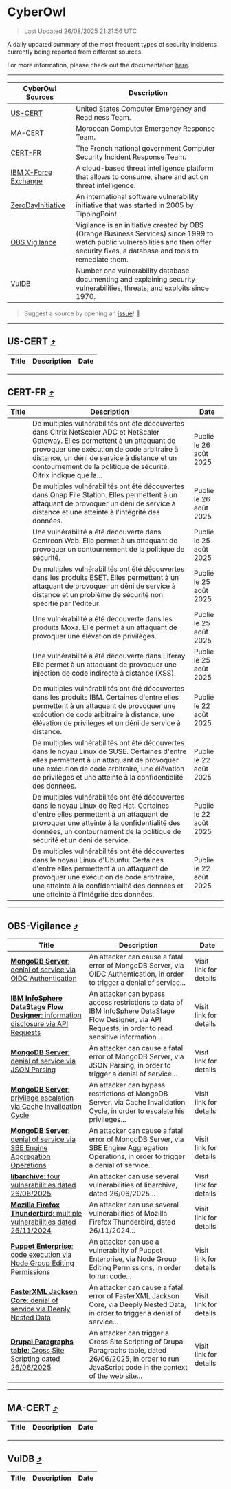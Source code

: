 
 <div id='top'></div>

# CyberOwl

 > Last Updated 26/08/2025 21:21:56 UTC
 
 A daily updated summary of the most frequent types of security incidents currently being reported from different sources.
 
 For more information, please check out the documentation [here](./docs/README.md).
 
 ---
 |CyberOwl Sources|Description|
 |---|---|
 |[US-CERT](#us-cert-arrow_heading_up)|United States Computer Emergency and Readiness Team.|
 |[MA-CERT](#ma-cert-arrow_heading_up)|Moroccan Computer Emergency Response Team.|
 |[CERT-FR](#cert-fr-arrow_heading_up)|The French national government Computer Security Incident Response Team.|
 |[IBM X-Force Exchange](#ibmcloud-arrow_heading_up)|A cloud-based threat intelligence platform that allows to consume, share and act on threat intelligence.|
 |[ZeroDayInitiative](#zerodayinitiative-arrow_heading_up)|An international software vulnerability initiative that was started in 2005 by TippingPoint.|
 |[OBS Vigilance](#obs-vigilance-arrow_heading_up)|Vigilance is an initiative created by OBS (Orange Business Services) since 1999 to watch public vulnerabilities and then offer security fixes, a database and tools to remediate them.|
 |[VulDB](#vuldb-arrow_heading_up)|Number one vulnerability database documenting and explaining security vulnerabilities, threats, and exploits since 1970.|
 
 > Suggest a source by opening an [issue](https://github.com/karimhabush/cyberowl/issues)! :raised_hands:
 ---

## US-CERT [:arrow_heading_up:](#cyberowl)

 |Title|Description|Date|
 |---|---|---|
 
 ---

## CERT-FR [:arrow_heading_up:](#cyberowl)

 |Title|Description|Date|
 |---|---|---|
 |[](https://www.cert.ssi.gouv.fr/avis/CERTFR-2025-AVI-0730/)|De multiples vulnérabilités ont été découvertes dans Citrix NetScaler ADC et NetScaler Gateway. Elles permettent à un attaquant de provoquer une exécution de code arbitraire à distance, un déni de service à distance et un contournement de la politique de sécurité. Citrix indique que la...|Publié le 26 août 2025|
 |[](https://www.cert.ssi.gouv.fr/avis/CERTFR-2025-AVI-0729/)|De multiples vulnérabilités ont été découvertes dans Qnap File Station. Elles permettent à un attaquant de provoquer un déni de service à distance et une atteinte à l'intégrité des données.|Publié le 26 août 2025|
 |[](https://www.cert.ssi.gouv.fr/avis/CERTFR-2025-AVI-0728/)|Une vulnérabilité a été découverte dans Centreon Web. Elle permet à un attaquant de provoquer un contournement de la politique de sécurité.|Publié le 25 août 2025|
 |[](https://www.cert.ssi.gouv.fr/avis/CERTFR-2025-AVI-0727/)|De multiples vulnérabilités ont été découvertes dans les produits ESET. Elles permettent à un attaquant de provoquer un déni de service à distance et un problème de sécurité non spécifié par l'éditeur.|Publié le 25 août 2025|
 |[](https://www.cert.ssi.gouv.fr/avis/CERTFR-2025-AVI-0726/)|Une vulnérabilité a été découverte dans les produits Moxa. Elle permet à un attaquant de provoquer une élévation de privilèges.|Publié le 25 août 2025|
 |[](https://www.cert.ssi.gouv.fr/avis/CERTFR-2025-AVI-0725/)|Une vulnérabilité a été découverte dans Liferay. Elle permet à un attaquant de provoquer une injection de code indirecte à distance (XSS).|Publié le 25 août 2025|
 |[](https://www.cert.ssi.gouv.fr/avis/CERTFR-2025-AVI-0724/)|De multiples vulnérabilités ont été découvertes dans les produits IBM. Certaines d'entre elles permettent à un attaquant de provoquer une exécution de code arbitraire à distance, une élévation de privilèges et un déni de service à distance.|Publié le 22 août 2025|
 |[](https://www.cert.ssi.gouv.fr/avis/CERTFR-2025-AVI-0723/)|De multiples vulnérabilités ont été découvertes dans le noyau Linux de SUSE. Certaines d'entre elles permettent à un attaquant de provoquer une exécution de code arbitraire, une élévation de privilèges et une atteinte à la confidentialité des données.|Publié le 22 août 2025|
 |[](https://www.cert.ssi.gouv.fr/avis/CERTFR-2025-AVI-0722/)|De multiples vulnérabilités ont été découvertes dans le noyau Linux de Red Hat. Certaines d'entre elles permettent à un attaquant de provoquer une atteinte à la confidentialité des données, un contournement de la politique de sécurité et un déni de service.|Publié le 22 août 2025|
 |[](https://www.cert.ssi.gouv.fr/avis/CERTFR-2025-AVI-0721/)|De multiples vulnérabilités ont été découvertes dans le noyau Linux d'Ubuntu. Certaines d'entre elles permettent à un attaquant de provoquer une exécution de code arbitraire, une atteinte à la confidentialité des données et une atteinte à l'intégrité des données.|Publié le 22 août 2025|
 
 ---

## OBS-Vigilance [:arrow_heading_up:](#cyberowl)

 |Title|Description|Date|
 |---|---|---|
 |[<a href="https://vigilance.fr/vulnerability/MongoDB-Server-denial-of-service-via-OIDC-Authentication-47551" class="noirorange"><b>MongoDB Server</b>: denial of service via OIDC Authentication</a>](https://vigilance.fr/vulnerability/MongoDB-Server-denial-of-service-via-OIDC-Authentication-47551)|An attacker can cause a fatal error of MongoDB Server, via OIDC Authentication, in order to trigger a denial of service...|Visit link for details|
 |[<a href="https://vigilance.fr/vulnerability/IBM-InfoSphere-DataStage-Flow-Designer-information-disclosure-via-API-Requests-47550" class="noirorange"><b>IBM InfoSphere DataStage Flow Designer</b>: information disclosure via API Requests</a>](https://vigilance.fr/vulnerability/IBM-InfoSphere-DataStage-Flow-Designer-information-disclosure-via-API-Requests-47550)|An attacker can bypass access restrictions to data of IBM InfoSphere DataStage Flow Designer, via API Requests, in order to read sensitive information...|Visit link for details|
 |[<a href="https://vigilance.fr/vulnerability/MongoDB-Server-denial-of-service-via-JSON-Parsing-47549" class="noirorange"><b>MongoDB Server</b>: denial of service via JSON Parsing</a>](https://vigilance.fr/vulnerability/MongoDB-Server-denial-of-service-via-JSON-Parsing-47549)|An attacker can cause a fatal error of MongoDB Server, via JSON Parsing, in order to trigger a denial of service...|Visit link for details|
 |[<a href="https://vigilance.fr/vulnerability/MongoDB-Server-privilege-escalation-via-Cache-Invalidation-Cycle-47548" class="noirorange"><b>MongoDB Server</b>: privilege escalation via Cache Invalidation Cycle</a>](https://vigilance.fr/vulnerability/MongoDB-Server-privilege-escalation-via-Cache-Invalidation-Cycle-47548)|An attacker can bypass restrictions of MongoDB Server, via Cache Invalidation Cycle, in order to escalate his privileges...|Visit link for details|
 |[<a href="https://vigilance.fr/vulnerability/MongoDB-Server-denial-of-service-via-SBE-Engine-Aggregation-Operations-47547" class="noirorange"><b>MongoDB Server</b>: denial of service via SBE Engine Aggregation Operations</a>](https://vigilance.fr/vulnerability/MongoDB-Server-denial-of-service-via-SBE-Engine-Aggregation-Operations-47547)|An attacker can cause a fatal error of MongoDB Server, via SBE Engine Aggregation Operations, in order to trigger a denial of service...|Visit link for details|
 |[<a href="https://vigilance.fr/vulnerability/libarchive-four-vulnerabilities-dated-26-06-2025-47546" class="noirorange"><b>libarchive</b>: four vulnerabilities dated 26/06/2025</a>](https://vigilance.fr/vulnerability/libarchive-four-vulnerabilities-dated-26-06-2025-47546)|An attacker can use several vulnerabilities of libarchive, dated 26/06/2025...|Visit link for details|
 |[<a href="https://vigilance.fr/vulnerability/Mozilla-Firefox-Thunderbird-multiple-vulnerabilities-dated-26-11-2024-45743" class="noirorange"><b>Mozilla Firefox  Thunderbird</b>: multiple vulnerabilities dated 26/11/2024</a>](https://vigilance.fr/vulnerability/Mozilla-Firefox-Thunderbird-multiple-vulnerabilities-dated-26-11-2024-45743)|An attacker can use several vulnerabilities of Mozilla Firefox  Thunderbird, dated 26/11/2024...|Visit link for details|
 |[<a href="https://vigilance.fr/vulnerability/Puppet-Enterprise-code-execution-via-Node-Group-Editing-Permissions-47545" class="noirorange"><b>Puppet Enterprise</b>: code execution via Node Group Editing Permissions</a>](https://vigilance.fr/vulnerability/Puppet-Enterprise-code-execution-via-Node-Group-Editing-Permissions-47545)|An attacker can use a vulnerability of Puppet Enterprise, via Node Group Editing Permissions, in order to run code...|Visit link for details|
 |[<a href="https://vigilance.fr/vulnerability/FasterXML-Jackson-Core-denial-of-service-via-Deeply-Nested-Data-47543" class="noirorange"><b>FasterXML Jackson Core</b>: denial of service via Deeply Nested Data</a>](https://vigilance.fr/vulnerability/FasterXML-Jackson-Core-denial-of-service-via-Deeply-Nested-Data-47543)|An attacker can cause a fatal error of FasterXML Jackson Core, via Deeply Nested Data, in order to trigger a denial of service...|Visit link for details|
 |[<a href="https://vigilance.fr/vulnerability/Drupal-Paragraphs-table-Cross-Site-Scripting-dated-26-06-2025-47542" class="noirorange"><b>Drupal Paragraphs table</b>: Cross Site Scripting dated 26/06/2025</a>](https://vigilance.fr/vulnerability/Drupal-Paragraphs-table-Cross-Site-Scripting-dated-26-06-2025-47542)|An attacker can trigger a Cross Site Scripting of Drupal Paragraphs table, dated 26/06/2025, in order to run JavaScript code in the context of the web site...|Visit link for details|
 
 ---

## MA-CERT [:arrow_heading_up:](#cyberowl)

 |Title|Description|Date|
 |---|---|---|
 
 ---

## VulDB [:arrow_heading_up:](#cyberowl)

 |Title|Description|Date|
 |---|---|---|
 